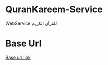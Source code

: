 # QuranKareem-Service
WebService للقرآن الكريم

# Base Url
[Base url link](https://mostafagad9090.000webhostapp.com/PhP/)

